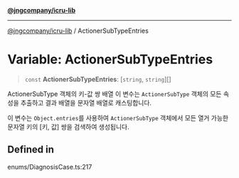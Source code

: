 [**@jngcompany/icru-lib**](../README.md)

***

[@jngcompany/icru-lib](../globals.md) / ActionerSubTypeEntries

# Variable: ActionerSubTypeEntries

> `const` **ActionerSubTypeEntries**: [`string`, `string`][]

ActionerSubType 객체의 키-값 쌍 배열
이 변수는 `ActionerSubType` 객체의 모든 속성을 추출하고 결과 배열을 문자열 배열로 캐스팅합니다.

이 변수는 `Object.entries`를 사용하여 `ActionerSubType` 객체에서 모든 열거 가능한
문자열 키의 [키, 값] 쌍을 검색하여 생성됩니다.

## Defined in

enums/DiagnosisCase.ts:217

